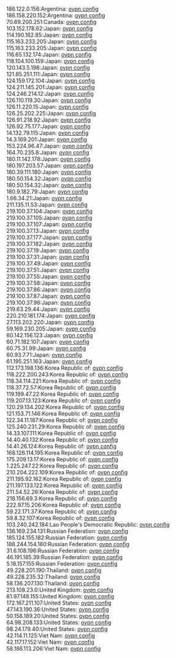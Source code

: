 186.122.0.156:Argentina: [ovpn config](vpn/186_122_0_156.ovpn)  
186.158.220.152:Argentina: [ovpn config](vpn/186_158_220_152.ovpn)  
70.69.200.251:Canada: [ovpn config](vpn/70_69_200_251.ovpn)  
103.152.178.62:Japan: [ovpn config](vpn/103_152_178_62.ovpn)  
114.190.162.85:Japan: [ovpn config](vpn/114_190_162_85.ovpn)  
115.163.233.205:Japan: [ovpn config](vpn/115_163_233_205.ovpn)  
115.163.233.205:Japan: [ovpn config](vpn/115_163_233_205.ovpn)  
116.65.132.174:Japan: [ovpn config](vpn/116_65_132_174.ovpn)  
118.104.100.159:Japan: [ovpn config](vpn/118_104_100_159.ovpn)  
120.143.5.198:Japan: [ovpn config](vpn/120_143_5_198.ovpn)  
121.85.251.111:Japan: [ovpn config](vpn/121_85_251_111.ovpn)  
124.159.172.104:Japan: [ovpn config](vpn/124_159_172_104.ovpn)  
124.211.145.201:Japan: [ovpn config](vpn/124_211_145_201.ovpn)  
124.246.214.12:Japan: [ovpn config](vpn/124_246_214_12.ovpn)  
126.110.119.30:Japan: [ovpn config](vpn/126_110_119_30.ovpn)  
126.11.220.15:Japan: [ovpn config](vpn/126_11_220_15.ovpn)  
126.25.202.225:Japan: [ovpn config](vpn/126_25_202_225.ovpn)  
126.91.218.92:Japan: [ovpn config](vpn/126_91_218_92.ovpn)  
126.92.75.177:Japan: [ovpn config](vpn/126_92_75_177.ovpn)  
14.132.79.115:Japan: [ovpn config](vpn/14_132_79_115.ovpn)  
14.3.169.201:Japan: [ovpn config](vpn/14_3_169_201.ovpn)  
153.224.96.47:Japan: [ovpn config](vpn/153_224_96_47.ovpn)  
164.70.235.8:Japan: [ovpn config](vpn/164_70_235_8.ovpn)  
180.11.142.178:Japan: [ovpn config](vpn/180_11_142_178.ovpn)  
180.197.203.57:Japan: [ovpn config](vpn/180_197_203_57.ovpn)  
180.39.111.180:Japan: [ovpn config](vpn/180_39_111_180.ovpn)  
180.50.154.32:Japan: [ovpn config](vpn/180_50_154_32.ovpn)  
180.50.154.32:Japan: [ovpn config](vpn/180_50_154_32.ovpn)  
180.9.182.79:Japan: [ovpn config](vpn/180_9_182_79.ovpn)  
1.66.34.21:Japan: [ovpn config](vpn/1_66_34_21.ovpn)  
211.135.11.53:Japan: [ovpn config](vpn/211_135_11_53.ovpn)  
219.100.37.104:Japan: [ovpn config](vpn/219_100_37_104.ovpn)  
219.100.37.105:Japan: [ovpn config](vpn/219_100_37_105.ovpn)  
219.100.37.107:Japan: [ovpn config](vpn/219_100_37_107.ovpn)  
219.100.37.13:Japan: [ovpn config](vpn/219_100_37_13.ovpn)  
219.100.37.177:Japan: [ovpn config](vpn/219_100_37_177.ovpn)  
219.100.37.182:Japan: [ovpn config](vpn/219_100_37_182.ovpn)  
219.100.37.19:Japan: [ovpn config](vpn/219_100_37_19.ovpn)  
219.100.37.31:Japan: [ovpn config](vpn/219_100_37_31.ovpn)  
219.100.37.49:Japan: [ovpn config](vpn/219_100_37_49.ovpn)  
219.100.37.51:Japan: [ovpn config](vpn/219_100_37_51.ovpn)  
219.100.37.55:Japan: [ovpn config](vpn/219_100_37_55.ovpn)  
219.100.37.58:Japan: [ovpn config](vpn/219_100_37_58.ovpn)  
219.100.37.86:Japan: [ovpn config](vpn/219_100_37_86.ovpn)  
219.100.37.87:Japan: [ovpn config](vpn/219_100_37_87.ovpn)  
219.100.37.96:Japan: [ovpn config](vpn/219_100_37_96.ovpn)  
219.63.29.44:Japan: [ovpn config](vpn/219_63_29_44.ovpn)  
220.210.181.174:Japan: [ovpn config](vpn/220_210_181_174.ovpn)  
27.113.202.220:Japan: [ovpn config](vpn/27_113_202_220.ovpn)  
59.169.230.205:Japan: [ovpn config](vpn/59_169_230_205.ovpn)  
60.142.156.123:Japan: [ovpn config](vpn/60_142_156_123.ovpn)  
60.71.182.107:Japan: [ovpn config](vpn/60_71_182_107.ovpn)  
60.75.31.99:Japan: [ovpn config](vpn/60_75_31_99.ovpn)  
60.93.7.71:Japan: [ovpn config](vpn/60_93_7_71.ovpn)  
61.195.251.163:Japan: [ovpn config](vpn/61_195_251_163.ovpn)  
112.173.198.136:Korea Republic of: [ovpn config](vpn/112_173_198_136.ovpn)  
118.222.200.243:Korea Republic of: [ovpn config](vpn/118_222_200_243.ovpn)  
118.34.114.221:Korea Republic of: [ovpn config](vpn/118_34_114_221.ovpn)  
118.37.72.57:Korea Republic of: [ovpn config](vpn/118_37_72_57.ovpn)  
119.199.47.22:Korea Republic of: [ovpn config](vpn/119_199_47_22.ovpn)  
119.207.13.123:Korea Republic of: [ovpn config](vpn/119_207_13_123.ovpn)  
120.29.134.202:Korea Republic of: [ovpn config](vpn/120_29_134_202.ovpn)  
121.153.71.146:Korea Republic of: [ovpn config](vpn/121_153_71_146.ovpn)  
122.34.11.187:Korea Republic of: [ovpn config](vpn/122_34_11_187.ovpn)  
125.240.231.29:Korea Republic of: [ovpn config](vpn/125_240_231_29.ovpn)  
14.33.107.111:Korea Republic of: [ovpn config](vpn/14_33_107_111.ovpn)  
14.40.40.132:Korea Republic of: [ovpn config](vpn/14_40_40_132.ovpn)  
14.41.26.124:Korea Republic of: [ovpn config](vpn/14_41_26_124.ovpn)  
168.126.114.195:Korea Republic of: [ovpn config](vpn/168_126_114_195.ovpn)  
175.209.13.17:Korea Republic of: [ovpn config](vpn/175_209_13_17.ovpn)  
1.225.247.22:Korea Republic of: [ovpn config](vpn/1_225_247_22.ovpn)  
210.204.222.109:Korea Republic of: [ovpn config](vpn/210_204_222_109.ovpn)  
211.195.92.162:Korea Republic of: [ovpn config](vpn/211_195_92_162.ovpn)  
211.197.133.122:Korea Republic of: [ovpn config](vpn/211_197_133_122.ovpn)  
211.54.52.26:Korea Republic of: [ovpn config](vpn/211_54_52_26.ovpn)  
218.156.69.3:Korea Republic of: [ovpn config](vpn/218_156_69_3.ovpn)  
222.97.15.206:Korea Republic of: [ovpn config](vpn/222_97_15_206.ovpn)  
59.22.171.37:Korea Republic of: [ovpn config](vpn/59_22_171_37.ovpn)  
59.8.32.107:Korea Republic of: [ovpn config](vpn/59_8_32_107.ovpn)  
103.240.242.184:Lao People's Democratic Republic: [ovpn config](vpn/103_240_242_184.ovpn)  
136.169.234.131:Russian Federation: [ovpn config](vpn/136_169_234_131.ovpn)  
185.124.155.182:Russian Federation: [ovpn config](vpn/185_124_155_182.ovpn)  
188.244.154.180:Russian Federation: [ovpn config](vpn/188_244_154_180.ovpn)  
31.6.108.196:Russian Federation: [ovpn config](vpn/31_6_108_196.ovpn)  
46.191.185.39:Russian Federation: [ovpn config](vpn/46_191_185_39.ovpn)  
5.18.157.155:Russian Federation: [ovpn config](vpn/5_18_157_155.ovpn)  
49.228.201.190:Thailand: [ovpn config](vpn/49_228_201_190.ovpn)  
49.228.235.32:Thailand: [ovpn config](vpn/49_228_235_32.ovpn)  
58.136.207.130:Thailand: [ovpn config](vpn/58_136_207_130.ovpn)  
213.108.23.0:United Kingdom: [ovpn config](vpn/213_108_23_0.ovpn)  
81.97.148.155:United Kingdom: [ovpn config](vpn/81_97_148_155.ovpn)  
172.167.211.107:United States: [ovpn config](vpn/172_167_211_107.ovpn)  
47.143.190.36:United States: [ovpn config](vpn/47_143_190_36.ovpn)  
50.158.189.20:United States: [ovpn config](vpn/50_158_189_20.ovpn)  
64.98.208.133:United States: [ovpn config](vpn/64_98_208_133.ovpn)  
98.24.179.40:United States: [ovpn config](vpn/98_24_179_40.ovpn)  
42.114.11.125:Viet Nam: [ovpn config](vpn/42_114_11_125.ovpn)  
42.117.17.152:Viet Nam: [ovpn config](vpn/42_117_17_152.ovpn)  
58.186.113.206:Viet Nam: [ovpn config](vpn/58_186_113_206.ovpn)  
